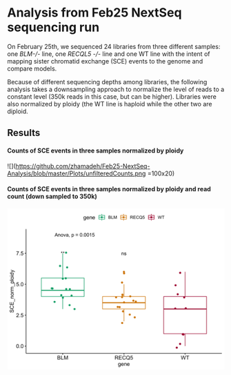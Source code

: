 # Analysis from Feb25 NextSeq sequencing run
On February 25th, we sequenced 24 libraries from three different samples: one *BLM-/-* line, one *RECQL5 -/-* line and one WT line with the intent of mapping sister chromatid exchange (SCE) events to the genome and compare models.

Because of different sequencing depths among libraries, the following analysis takes a downsampling approach to normalize the level of reads to a constant level (350k reads in this case, but can be higher). Libraries were also normalized by ploidy (the WT line is haploid while the other two are diploid.

## Results

#### Counts of SCE events in three samples normalized by ploidy
![](https://github.com/zhamadeh/Feb25-NextSeq-Analysis/blob/master/Plots/unfilteredCounts.png =100x20)

#### Counts of SCE events in three samples normalized by ploidy and read count (down sampled to 350k)
![](https://github.com/zhamadeh/Feb25-NextSeq-Analysis/blob/master/Plots/downSamp300k_ploidyNorm.png)



